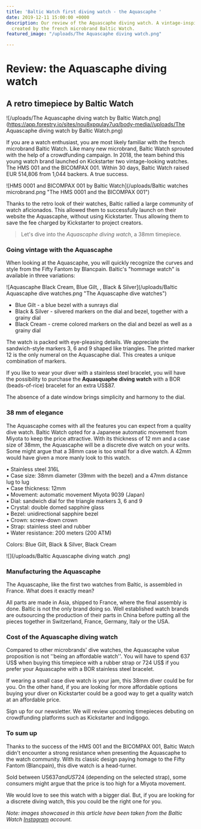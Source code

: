 ```yaml
---
title: 'Baltic Watch first diving watch - the Aquascaphe '
date: 2019-12-11 15:00:00 +0000
description: Our review of the Aquascaphe diving watch. A vintage-inspired timepiece
  created by the french microbrand Baltic Watch.
featured_image: "/uploads/The Aquascaphe diving watch.png"

---
```

# Review: the Aquascaphe diving watch

## A retro timepiece by Baltic Watch

![/uploads/The Aquascaphe diving watch by Baltic Watch.png](https://app.forestry.io/sites/nou8xpqulay7uq/body-media//uploads/The Aquascaphe diving watch by Baltic Watch.png)

If you are a watch enthusiast, you are most likely familiar with the french microbrand Baltic Watch. Like many new microbrand, Baltic Watch sprouted with the help of a crowdfunding campaign. In 2018, the team behind this young watch brand launched on Kickstarter two vintage-looking watches. The HMS 001 and the BICOMPAX 001. Within 30 days, Baltic Watch raised EUR 514,806 from 1,044 backers. A true success.

![HMS 0001 and BICOMPAX 001 by Baltic Watch](/uploads/Baltic watches microbrand.png "The HMS 0001 and the BICOMPAX 001")

Thanks to the retro look of their watches, Baltic rallied a large community of watch aficionados. This allowed them to successfully launch on their website the Aquascaphe, without using Kickstarter. Thus allowing them to save the fee charged by Kickstarter to project creators. 

> Let's dive into the _Aquascaphe diving watch_, a 38mm timepiece.

### Going vintage with the Aquascaphe

When looking at the Aquascaphe, you will quickly recognize the curves and style from the Fifty Fantom by Blancpain. Baltic's "hommage watch" is available in three variations:

![Aquascaphe Black Cream, Blue Gilt, , Black & Silver](/uploads/Baltic Aquascaphe dive watches.png "The Aquascaphe dive watches")

* Blue Gilt - a blue bezel with a sunrays dial
* Black & Silver - silvered markers on the dial and bezel, together with a grainy dial
* Black Cream - creme colored markers on the dial and bezel as well as a grainy dial

The watch is packed with eye-pleasing details. We appreciate the sandwich-style markers 3, 6 and 9 shaped like triangles. The printed marker 12 is the only numeral on the Aquascaphe dial. This creates a unique combination of markers.

If you like to wear your diver with a stainless steel bracelet, you will have the possibility to purchase the **Aquasquaphe diving watch** with a BOR (beads-of-rice) bracelet for an extra US$87.

The absence of a date window brings simplicity and harmony to the dial.

### 38 mm of elegance

The Aquascaphe comes with all the features you can expect from a quality dive watch. Baltic Watch opted for a Japanese automatic movement from Miyota to keep the price attractive. With its thickness of 12 mm and a case size of 38mm, the Aquascaphe will be a discrete dive watch on your writs. Some might argue that a 38mm case is too small for a dive watch. A 42mm would have given a more manly look to this watch.

• Stainless steel 316L  
• Case size: 38mm diameter (39mm with the bezel) and a 47mm distance lug to lug  
• Case thickness: 12mm  
• Movement: automatic movement Miyota 9039 (Japan)  
• Dial: sandwich dial for the triangle markers 3, 6 and 9  
• Crystal: double domed sapphire glass  
• Bezel: unidirectional sapphire bezel  
• Crown: screw-down crown  
• Strap: stainless steel and rubber  
• Water resistance: 200 meters (200 ATM)

Colors: Blue Gilt, Black & Silver, Black Cream

![](/uploads/Baltic Aquascaphe diving watch .png)

### Manufacturing the Aquascaphe

The Aquascaphe, like the first two watches from Baltic, is assembled in France. What does it exactly mean?

All parts are made in Asia, shipped to France, where the final assembly is done. Baltic is not the only brand doing so. Well established watch brands are outsourcing the production of their parts in China before putting all the pieces together in Switzerland, France, Germany, Italy or the USA.

### Cost of the Aquascaphe diving watch

Compared to other microbrands' dive watches, the Aquascaphe value proposition is not ''being an affordable watch''. You will have to spend 637 US$ when buying this timepiece with a rubber strap or 724 US$ if you prefer your Aquascaphe with a BOR stainless steel bracelet.

If wearing a small case dive watch is your jam, this 38mm diver could be for you. On the other hand, if you are looking for more affordable options buying your diver on Kickstarter could be a good way to get a quality watch at an affordable price.

Sign up for our newsletter. We will review upcoming timepieces debuting on crowdfunding platforms such as Kickstarter and Indigogo.

### To sum up

Thanks to the success of the HMS 001 and the BICOMPAX 001, Baltic Watch didn't encounter a strong resistance when presenting the Aquascaphe to the watch community. With its classic design paying homage to the Fifty Fantom (Blancpain), this dive watch is a head-turner.

Sold between US$637 and US$724 (depending on the selected strap), some consumers might argue that the price is too high for a Miyota movement.

We would love to see this watch with a bigger dial. But, if you are looking for a discrete diving watch, this you could be the right one for you.

_Note: images showcased in this article have been taken from the Baltic Watch_ [_Instagram_](https://www.instagram.com/balticwatches/?hl=en) _account._